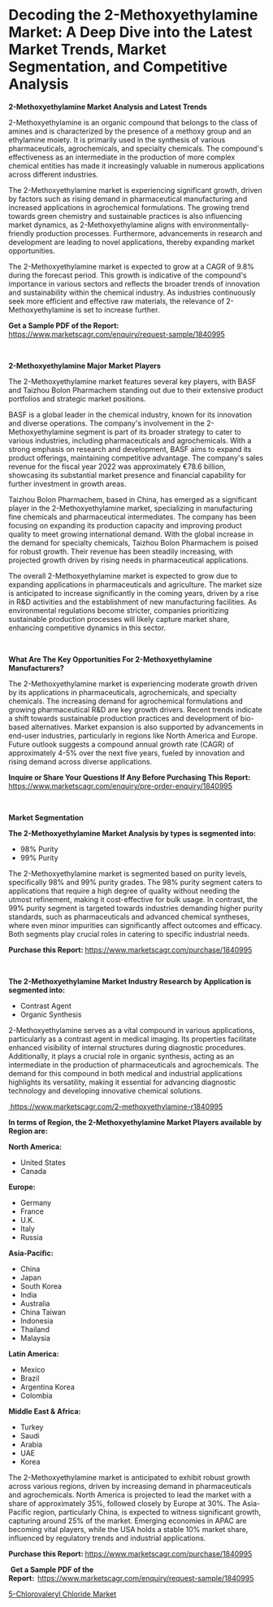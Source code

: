 <p><h1>Decoding the 2-Methoxyethylamine Market: A Deep Dive into the Latest Market Trends, Market Segmentation, and Competitive Analysis</h1></p><p><strong>2-Methoxyethylamine Market Analysis and Latest Trends</strong></p>
<p><p>2-Methoxyethylamine is an organic compound that belongs to the class of amines and is characterized by the presence of a methoxy group and an ethylamine moiety. It is primarily used in the synthesis of various pharmaceuticals, agrochemicals, and specialty chemicals. The compound's effectiveness as an intermediate in the production of more complex chemical entities has made it increasingly valuable in numerous applications across different industries.</p><p>The 2-Methoxyethylamine market is experiencing significant growth, driven by factors such as rising demand in pharmaceutical manufacturing and increased applications in agrochemical formulations. The growing trend towards green chemistry and sustainable practices is also influencing market dynamics, as 2-Methoxyethylamine aligns with environmentally-friendly production processes. Furthermore, advancements in research and development are leading to novel applications, thereby expanding market opportunities.</p><p>The 2-Methoxyethylamine market is expected to grow at a CAGR of 9.8% during the forecast period. This growth is indicative of the compound's importance in various sectors and reflects the broader trends of innovation and sustainability within the chemical industry. As industries continuously seek more efficient and effective raw materials, the relevance of 2-Methoxyethylamine is set to increase further.</p></p>
<p><strong>Get a Sample PDF of the Report:&nbsp;</strong> <a href="https://www.marketscagr.com/enquiry/request-sample/1840995?utm_campaign=2246&utm_medium=2&utm_source=Github&utm_content=ia&utm_term=03022025&utm_id=2-methoxyethylamine">https://www.marketscagr.com/enquiry/request-sample/1840995</a></p>
<p>&nbsp;</p>
<p><strong>2-Methoxyethylamine Major Market Players</strong></p>
<p><p>The 2-Methoxyethylamine market features several key players, with BASF and Taizhou Bolon Pharmachem standing out due to their extensive product portfolios and strategic market positions.</p><p>BASF is a global leader in the chemical industry, known for its innovation and diverse operations. The company's involvement in the 2-Methoxyethylamine segment is part of its broader strategy to cater to various industries, including pharmaceuticals and agrochemicals. With a strong emphasis on research and development, BASF aims to expand its product offerings, maintaining competitive advantage. The company's sales revenue for the fiscal year 2022 was approximately €78.6 billion, showcasing its substantial market presence and financial capability for further investment in growth areas.</p><p>Taizhou Bolon Pharmachem, based in China, has emerged as a significant player in the 2-Methoxyethylamine market, specializing in manufacturing fine chemicals and pharmaceutical intermediates. The company has been focusing on expanding its production capacity and improving product quality to meet growing international demand. With the global increase in the demand for specialty chemicals, Taizhou Bolon Pharmachem is poised for robust growth. Their revenue has been steadily increasing, with projected growth driven by rising needs in pharmaceutical applications.</p><p>The overall 2-Methoxyethylamine market is expected to grow due to expanding applications in pharmaceuticals and agriculture. The market size is anticipated to increase significantly in the coming years, driven by a rise in R&D activities and the establishment of new manufacturing facilities. As environmental regulations become stricter, companies prioritizing sustainable production processes will likely capture market share, enhancing competitive dynamics in this sector.</p></p>
<p>&nbsp;</p>
<p><strong>What Are The Key Opportunities For 2-Methoxyethylamine Manufacturers?</strong></p>
<p><p>The 2-Methoxyethylamine market is experiencing moderate growth driven by its applications in pharmaceuticals, agrochemicals, and specialty chemicals. The increasing demand for agrochemical formulations and growing pharmaceutical R&D are key growth drivers. Recent trends indicate a shift towards sustainable production practices and development of bio-based alternatives. Market expansion is also supported by advancements in end-user industries, particularly in regions like North America and Europe. Future outlook suggests a compound annual growth rate (CAGR) of approximately 4-5% over the next five years, fueled by innovation and rising demand across diverse applications.</p></p>
<p><strong>Inquire or Share Your Questions If Any Before Purchasing This Report:</strong> <a href="https://www.marketscagr.com/enquiry/pre-order-enquiry/1840995?utm_campaign=2246&utm_medium=2&utm_source=Github&utm_content=ia&utm_term=03022025&utm_id=2-methoxyethylamine">https://www.marketscagr.com/enquiry/pre-order-enquiry/1840995</a></p>
<p>&nbsp;</p>
<p><strong>Market Segmentation</strong></p>
<p><strong>The 2-Methoxyethylamine Market Analysis by types is segmented into:</strong></p>
<p><ul><li>98% Purity</li><li>99% Purity</li></ul></p>
<p><p>The 2-Methoxyethylamine market is segmented based on purity levels, specifically 98% and 99% purity grades. The 98% purity segment caters to applications that require a high degree of quality without needing the utmost refinement, making it cost-effective for bulk usage. In contrast, the 99% purity segment is targeted towards industries demanding higher purity standards, such as pharmaceuticals and advanced chemical syntheses, where even minor impurities can significantly affect outcomes and efficacy. Both segments play crucial roles in catering to specific industrial needs.</p></p>
<p><strong>Purchase this Report:&nbsp;</strong><a href="https://www.marketscagr.com/purchase/1840995?utm_campaign=2246&utm_medium=2&utm_source=Github&utm_content=ia&utm_term=03022025&utm_id=2-methoxyethylamine">https://www.marketscagr.com/purchase/1840995</a></p>
<p>&nbsp;</p>
<p><strong>The 2-Methoxyethylamine Market Industry Research by Application is segmented into:</strong></p>
<p><ul><li>Contrast Agent</li><li>Organic Synthesis</li></ul></p>
<p><p>2-Methoxyethylamine serves as a vital compound in various applications, particularly as a contrast agent in medical imaging. Its properties facilitate enhanced visibility of internal structures during diagnostic procedures. Additionally, it plays a crucial role in organic synthesis, acting as an intermediate in the production of pharmaceuticals and agrochemicals. The demand for this compound in both medical and industrial applications highlights its versatility, making it essential for advancing diagnostic technology and developing innovative chemical solutions.</p></p>
<p><a href="https://www.marketscagr.com/2-methoxyethylamine-r1840995?utm_campaign=2246&utm_medium=2&utm_source=Github&utm_content=ia&utm_term=03022025&utm_id=2-methoxyethylamine">&nbsp;https://www.marketscagr.com/2-methoxyethylamine-r1840995</a></p>
<p><strong>In terms of Region, the 2-Methoxyethylamine Market Players available by Region are:</strong></p>
<p>
    <p> <strong> North America: </strong>
        <ul>
            <li>United States</li>
            <li>Canada</li>
        </ul>
        </p> 
    <p> <strong> Europe: </strong>
        <ul>
            <li>Germany</li>
            <li>France</li>
            <li>U.K.</li>
            <li>Italy</li>
            <li>Russia</li>
        </ul>
        </p> 
    <p> <strong> Asia-Pacific: </strong>
        <ul>
            <li>China</li>
            <li>Japan</li>
            <li>South Korea</li>
            <li>India</li>
            <li>Australia</li>
            <li>China Taiwan</li>
            <li>Indonesia</li>
            <li>Thailand</li>
            <li>Malaysia</li>
        </ul>
        </p> 
    <p> <strong> Latin America: </strong>
        <ul>
            <li>Mexico</li>
            <li>Brazil</li>
            <li>Argentina Korea</li>
            <li>Colombia</li>
        </ul>
        </p> 
    <p> <strong> Middle East & Africa: </strong>
        <ul>
            <li>Turkey</li>
            <li>Saudi</li>
            <li>Arabia</li>
            <li>UAE</li>
            <li>Korea</li>
        </ul>
    </p>
    </p>
<p><p>The 2-Methoxyethylamine market is anticipated to exhibit robust growth across various regions, driven by increasing demand in pharmaceuticals and agrochemicals. North America is projected to lead the market with a share of approximately 35%, followed closely by Europe at 30%. The Asia-Pacific region, particularly China, is expected to witness significant growth, capturing around 25% of the market. Emerging economies in APAC are becoming vital players, while the USA holds a stable 10% market share, influenced by regulatory trends and industrial applications.</p></p>
<p><strong>Purchase this Report: </strong><a href="https://www.marketscagr.com/purchase/1840995?utm_campaign=2246&utm_medium=2&utm_source=Github&utm_content=ia&utm_term=03022025&utm_id=2-methoxyethylamine">https://www.marketscagr.com/purchase/1840995</a></p>
<p>&nbsp;<strong>Get a Sample PDF of the Report:&nbsp;&nbsp;</strong><a href="https://www.marketscagr.com/enquiry/request-sample/1840995?utm_campaign=2246&utm_medium=2&utm_source=Github&utm_content=ia&utm_term=03022025&utm_id=2-methoxyethylamine">https://www.marketscagr.com/enquiry/request-sample/1840995</a></p>
<p><strong></strong></p>
<p><p><a href="https://github.com/skerretflossie9297/Market-Research-Report-List-1/blob/main/5-chlorovaleryl-chloride-market.md?utm_campaign=2246&utm_medium=2&utm_source=Github&utm_content=ia&utm_term=03022025&utm_id=2-methoxyethylamine">5-Chlorovaleryl Chloride Market</a></p></p>